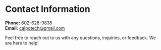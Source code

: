 # Contact Information

**Phone:** 602-628-9838  
**Email:** calpotech@gmail.com  

Feel free to reach out to us with any questions, inquiries, or feedback. We are here to help!
